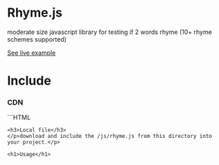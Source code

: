 # Rhyme.js
moderate size javascript library for testing if 2 words rhyme (10+ rhyme schemes supported)

<a href="http://ghost-writer.ga">See live example</a>

<h1>Include</h1>
<h3>CDN</h3>
```HTML

<script src="https://cdn.jsdelivr.net/gh/PiethonCoder/Rhyme.js/js/rhyme.js"></script>
```
<h3>Local file</h3>
</p>download and include the /js/rhyme.js from this directory into your project.</p> 

<h1>Usage</h1>
